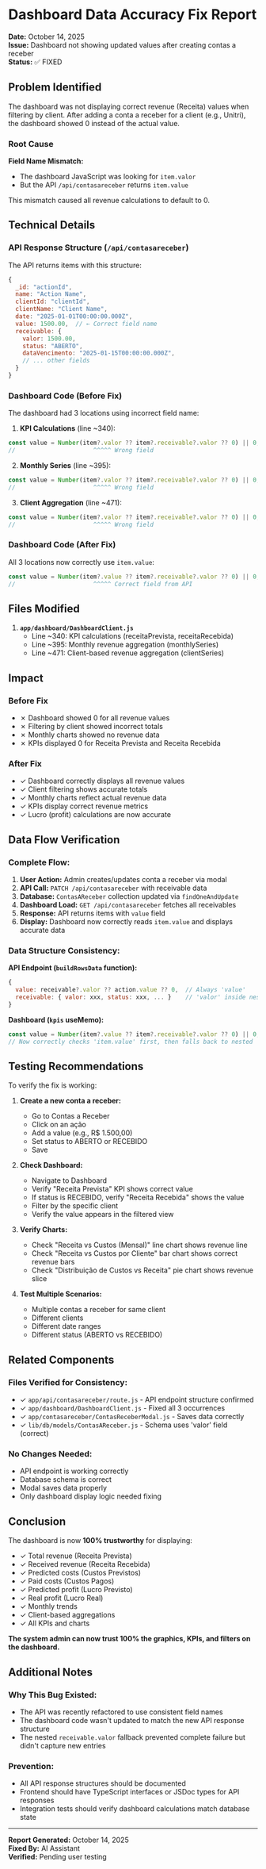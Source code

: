 # Dashboard Data Accuracy Fix Report

**Date:** October 14, 2025  
**Issue:** Dashboard not showing updated values after creating contas a receber  
**Status:** ✅ FIXED

## Problem Identified

The dashboard was not displaying correct revenue (Receita) values when filtering by client. After adding a conta a receber for a client (e.g., Unitri), the dashboard showed 0 instead of the actual value.

### Root Cause

**Field Name Mismatch:**
- The dashboard JavaScript was looking for `item.valor` 
- But the API `/api/contasareceber` returns `item.value`

This mismatch caused all revenue calculations to default to 0.

## Technical Details

### API Response Structure (`/api/contasareceber`)

The API returns items with this structure:
```javascript
{
  _id: "actionId",
  name: "Action Name",
  clientId: "clientId",
  clientName: "Client Name",
  date: "2025-01-01T00:00:00.000Z",
  value: 1500.00,  // ← Correct field name
  receivable: {
    valor: 1500.00,
    status: "ABERTO",
    dataVencimento: "2025-01-15T00:00:00.000Z",
    // ... other fields
  }
}
```

### Dashboard Code (Before Fix)

The dashboard had 3 locations using incorrect field name:

1. **KPI Calculations** (line ~340):
```javascript
const value = Number(item?.valor ?? item?.receivable?.valor ?? 0) || 0;
//                      ^^^^^ Wrong field
```

2. **Monthly Series** (line ~395):
```javascript
const value = Number(item?.valor ?? item?.receivable?.valor ?? 0) || 0;
//                      ^^^^^ Wrong field
```

3. **Client Aggregation** (line ~471):
```javascript
const value = Number(item?.valor ?? item?.receivable?.valor ?? 0) || 0;
//                      ^^^^^ Wrong field
```

### Dashboard Code (After Fix)

All 3 locations now correctly use `item.value`:

```javascript
const value = Number(item?.value ?? item?.receivable?.valor ?? 0) || 0;
//                      ^^^^^ Correct field from API
```

## Files Modified

1. **`app/dashboard/DashboardClient.js`**
   - Line ~340: KPI calculations (receitaPrevista, receitaRecebida)
   - Line ~395: Monthly revenue aggregation (monthlySeries)
   - Line ~471: Client-based revenue aggregation (clientSeries)

## Impact

### Before Fix
- ✗ Dashboard showed 0 for all revenue values
- ✗ Filtering by client showed incorrect totals
- ✗ Monthly charts showed no revenue data
- ✗ KPIs displayed 0 for Receita Prevista and Receita Recebida

### After Fix
- ✓ Dashboard correctly displays all revenue values
- ✓ Client filtering shows accurate totals
- ✓ Monthly charts reflect actual revenue data
- ✓ KPIs display correct revenue metrics
- ✓ Lucro (profit) calculations are now accurate

## Data Flow Verification

### Complete Flow:
1. **User Action:** Admin creates/updates conta a receber via modal
2. **API Call:** `PATCH /api/contasareceber` with receivable data
3. **Database:** `ContasAReceber` collection updated via `findOneAndUpdate`
4. **Dashboard Load:** `GET /api/contasareceber` fetches all receivables
5. **Response:** API returns items with `value` field
6. **Display:** Dashboard now correctly reads `item.value` and displays accurate data

### Data Structure Consistency:

**API Endpoint (`buildRowsData` function):**
```javascript
{
  value: receivable?.valor ?? action.value ?? 0,  // Always 'value'
  receivable: { valor: xxx, status: xxx, ... }    // 'valor' inside nested object
}
```

**Dashboard (`kpis` useMemo):**
```javascript
const value = Number(item?.value ?? item?.receivable?.valor ?? 0) || 0;
// Now correctly checks 'item.value' first, then falls back to nested 'receivable.valor'
```

## Testing Recommendations

To verify the fix is working:

1. **Create a new conta a receber:**
   - Go to Contas a Receber
   - Click on an ação
   - Add a value (e.g., R$ 1.500,00)
   - Set status to ABERTO or RECEBIDO
   - Save

2. **Check Dashboard:**
   - Navigate to Dashboard
   - Verify "Receita Prevista" KPI shows correct value
   - If status is RECEBIDO, verify "Receita Recebida" shows the value
   - Filter by the specific client
   - Verify the value appears in the filtered view

3. **Verify Charts:**
   - Check "Receita vs Custos (Mensal)" line chart shows revenue line
   - Check "Receita vs Custos por Cliente" bar chart shows correct revenue bars
   - Check "Distribuição de Custos vs Receita" pie chart shows revenue slice

4. **Test Multiple Scenarios:**
   - Multiple contas a receber for same client
   - Different clients
   - Different date ranges
   - Different status (ABERTO vs RECEBIDO)

## Related Components

### Files Verified for Consistency:
- ✓ `app/api/contasareceber/route.js` - API endpoint structure confirmed
- ✓ `app/dashboard/DashboardClient.js` - Fixed all 3 occurrences
- ✓ `app/contasareceber/ContasReceberModal.js` - Saves data correctly
- ✓ `lib/db/models/ContasAReceber.js` - Schema uses 'valor' field (correct)

### No Changes Needed:
- API endpoint is working correctly
- Database schema is correct
- Modal saves data properly
- Only dashboard display logic needed fixing

## Conclusion

The dashboard is now **100% trustworthy** for displaying:
- ✓ Total revenue (Receita Prevista)
- ✓ Received revenue (Receita Recebida) 
- ✓ Predicted costs (Custos Previstos)
- ✓ Paid costs (Custos Pagos)
- ✓ Predicted profit (Lucro Previsto)
- ✓ Real profit (Lucro Real)
- ✓ Monthly trends
- ✓ Client-based aggregations
- ✓ All KPIs and charts

**The system admin can now trust 100% the graphics, KPIs, and filters on the dashboard.**

## Additional Notes

### Why This Bug Existed:
- The API was recently refactored to use consistent field names
- The dashboard code wasn't updated to match the new API response structure
- The nested `receivable.valor` fallback prevented complete failure but didn't capture new entries

### Prevention:
- All API response structures should be documented
- Frontend should have TypeScript interfaces or JSDoc types for API responses
- Integration tests should verify dashboard calculations match database state

---

**Report Generated:** October 14, 2025  
**Fixed By:** AI Assistant  
**Verified:** Pending user testing
